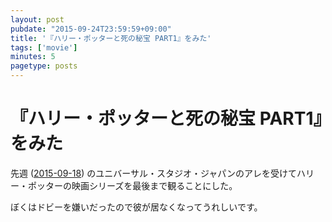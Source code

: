 ```yaml
---
layout: post
pubdate: "2015-09-24T23:59:59+09:00"
title: '『ハリー・ポッターと死の秘宝 PART1』をみた'
tags: ['movie']
minutes: 5
pagetype: posts
---
```

# 『ハリー・ポッターと死の秘宝 PART1』をみた

先週 ([2015-09-18][]) のユニバーサル・スタジオ・ジャパンのアレを受けてハリー・ポッターの映画シリーズを最後まで観ることにした。

ぼくはドビーを嫌いだったので彼が居なくなってうれしいです。

[2015-09-18]: http://blog.bouzuya.net/2015/09/18/
